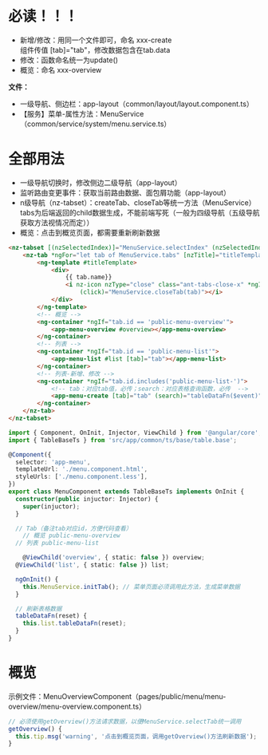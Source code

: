 # 必读！！！
- 新增/修改：用同一个文件即可，命名 xxx-create  
  组件传值 [tab]="tab"，修改数据包含在tab.data
- 修改：函数命名统一为update()
- 概览：命名 xxx-overview

**文件：**
- 一级导航、侧边栏：app-layout（common/layout/layout.component.ts）
- 【服务】菜单-属性方法：MenuService（common/service/system/menu.service.ts）

# 全部用法
- 一级导航切换时，修改侧边二级导航（app-layout）
- 监听路由变更事件：获取当前路由数据、面包屑功能（app-layout）
- n级导航（nz-tabset）：createTab、closeTab等统一方法（MenuService）
  tabs为后端返回的child数据生成，不能前端写死（一般为四级导航（五级导航获取方法视情况而定））
- 概览：点击到概览页面，都需要重新刷新数据

```html
<nz-tabset [(nzSelectedIndex)]="MenuService.selectIndex" (nzSelectedIndexChange)="MenuService.selectTab(overview)">
	<nz-tab *ngFor="let tab of MenuService.tabs" [nzTitle]="titleTemplate">
		<ng-template #titleTemplate>
			<div>
				{{ tab.name}}
				<i nz-icon nzType="close" class="ant-tabs-close-x" *ngIf="tab.closeable"
					(click)="MenuService.closeTab(tab)"></i>
			</div>
		</ng-template>
		<!-- 概览 -->
		<ng-container *ngIf="tab.id == 'public-menu-overview'">
			<app-menu-overview #overview></app-menu-overview>
		</ng-container>
		<!-- 列表 -->
		<ng-container *ngIf="tab.id == 'public-menu-list'">
			<app-menu-list #list [tab]="tab"></app-menu-list>
		</ng-container>
		<!-- 列表-新增、修改 -->
		<ng-container *ngIf="tab.id.includes('public-menu-list-')">
			<!-- tab：对应tab值，必传；search：对应表格查询函数，必传  -->
			<app-menu-create [tab]="tab" (search)="tableDataFn($event)"></app-menu-create>
		</ng-container>
	</nz-tab>
</nz-tabset>
```  

```typescript
import { Component, OnInit, Injector, ViewChild } from '@angular/core';
import { TableBaseTs } from 'src/app/common/ts/base/table.base';

@Component({
  selector: 'app-menu',
  templateUrl: './menu.component.html',
  styleUrls: ['./menu.component.less'],
})
export class MenuComponent extends TableBaseTs implements OnInit {
  constructor(public injuctor: Injector) {
    super(injuctor);
  }

  // Tab（备注tab对应id，方便代码查看）
	// 概览 public-menu-overview
  // 列表 public-menu-list

	@ViewChild('overview', { static: false }) overview;
  @ViewChild('list', { static: false }) list;

  ngOnInit() {
    this.MenuService.initTab(); // 菜单页面必须调用此方法，生成菜单数据
  }

  // 刷新表格数据
  tableDataFn(reset) {
    this.list.tableDataFn(reset);
  }
}
```

# 概览
示例文件：MenuOverviewComponent（pages/public/menu/menu-overview/menu-overview.component.ts）
```typescript
// 必须使用getOverview()方法请求数据，以便MenuService.selectTab统一调用
getOverview() {
  this.tip.msg('warning', '点击到概览页面，调用getOverview()方法刷新数据');
}
```